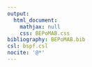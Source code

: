 ```yaml
---
output: 
  html_document:
    mathjax: null
    css: BEPoMAB.css
bibliography: BEPoMAB.bib
csl: bspf.csl
nocite: '@*'
---
```

